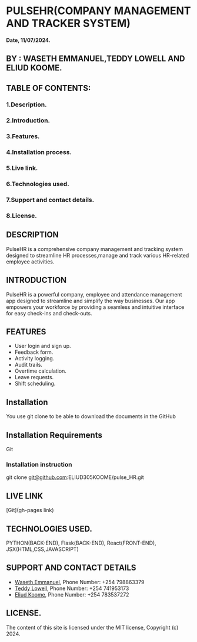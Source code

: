 # PULSEHR(COMPANY MANAGEMENT AND TRACKER SYSTEM)

#### Date, 11/07/2024.

## BY : WASETH EMMANUEL,TEDDY LOWELL AND ELIUD KOOME.

## TABLE OF CONTENTS:
### 1.Description.
### 2.Introduction.
### 3.Features.
### 4.Installation process.
### 5.Live link.
### 6.Technologies used.
### 7.Support and contact details.
### 8.License.

## DESCRIPTION
PulseHR is a comprehensive company management and tracking system designed to streamline HR processes,manage and track various HR-related employee activities.

## INTRODUCTION
PulseHR is a powerful company, employee and attendance management app designed to streamline and simplify the way businesses. Our app empowers your workforce by providing a seamless and intuitive interface for easy check-ins and check-outs.

## FEATURES

- User login and sign up.
- Feedback form.
- Activity logging.
- Audit trails.
- Overtime calculation.
- Leave requests.
- Shift scheduling.

## Installation
You use git clone to be able to download the documents in the GitHub

## Installation Requirements
Git

### Installation instruction

git clone git@github.com:ELIUD305KOOME/pulse_HR.git


## LIVE LINK
[Git](gh-pages link)

## TECHNOLOGIES USED.

PYTHON(BACK-END),
Flask(BACK-END),
React(FRONT-END),
JSX(HTML,CSS,JAVASCRIPT)

## SUPPORT AND CONTACT DETAILS
- [Waseth Emmanuel](https://github.com/Waseth), Phone Number: +254 798863379
- [Teddy Lowell](https://github.com/lowellteddy), Phone Number: +254 741953173
- [Eliud Koome](https://github.com/ELIUD305KOOME), Phone Number: +254 783537272


## LICENSE.
The content of this site is licensed under the MIT license,
Copyright (c) 2024.

